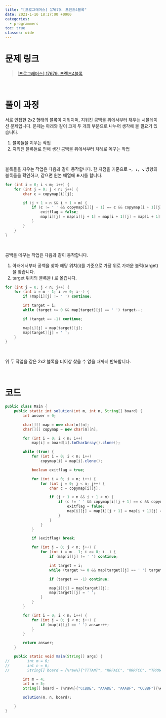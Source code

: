 ```yaml
---
title: "[프로그래머스] 17679. 프렌즈4블록"
date: 2021-1-10 18:17:00 +0900
categories:
  - programmers
toc: true
classes: wide
---
```


# 문제 링크

> [[프로그래머스] 17679. 프렌즈4블록](https://programmers.co.kr/learn/courses/30/lessons/17679)

<br>

# 풀이 과정

서로 인접한 2x2 형태의 블록이 지워지며, 지워진 공백을 위에서부터 채우는 시뮬레이션 문제입니다. 문제는 아래와 같이 크게 두 개의 부분으로 나누어 생각해 볼 필요가 있습니다.

1. 블록들을 지우는 작업
2. 지워진 블록들로 인해 생긴 공백을 위에서부터 차례로 메꾸는 작업

<br>

블록들을 지우는 작업은 다음과 같이 동작합니다. 한 지점을 기준으로 `→, ↓, ↘︎` 방향의 블록들을 확인하고, 같으면 원본 배열에 표시를 합니다.

```java
for (int i = 0; i < m; i++) {
    for (int j = 0; j < n; j++) {
        char c = copymap[i][j];

        if (j + 1 < n && i + 1 < m) {
            if (c != ' ' && copymap[i][j + 1] == c && copymap[i + 1][j] == c && copymap[i + 1][j + 1] == c) {
                exitflag = false;
                map[i][j] = map[i][j + 1] = map[i + 1][j] = map[i + 1][j + 1] = ' ';
            }
        }
    }
}
```

<br>

공백을 메꾸는 작업은 다음과 같이 동작합니다.

1. 아래에서부터 공백을 찾아 해당 위치(i)를 기준으로 가장 위로 가까운 블럭(target)을 찾습니다.
2. target 위치의 블록을 i 로 옮깁니다.

```java
for (int j = 0; j < n; j++) {
    for (int i = m - 1; i >= 0; i--) {
        if (map[i][j] != ' ') continue;

        int target = i;
        while (target >= 0 && map[target][j] == ' ') target--;

        if (target == -1) continue;

        map[i][j] = map[target][j];
        map[target][j] = ' ';
    }
}
```

<br>

위 두 작업을 같은 2x2 블록을 더이상 찾을 수 없을 때까지 반복합니다.

<br>

# 코드

```java
public class Main {
    public static int solution(int m, int n, String[] board) {
        int answer = 0;

        char[][] map = new char[m][n];
        char[][] copymap = new char[m][n];

        for (int i = 0; i < m; i++)
            map[i] = board[i].toCharArray().clone();

        while (true) {
            for (int i = 0; i < m; i++)
                copymap[i] = map[i].clone();

            boolean exitflag = true;

            for (int i = 0; i < m; i++) {
                for (int j = 0; j < n; j++) {
                    char c = copymap[i][j];

                    if (j + 1 < n && i + 1 < m) {
                        if (c != ' ' && copymap[i][j + 1] == c && copymap[i + 1][j] == c && copymap[i + 1][j + 1] == c) {
                            exitflag = false;
                            map[i][j] = map[i][j + 1] = map[i + 1][j] = map[i + 1][j + 1] = ' ';
                        }
                    }
                }
            }

            if (exitflag) break;

            for (int j = 0; j < n; j++) {
                for (int i = m - 1; i >= 0; i--) {
                    if (map[i][j] != ' ') continue;

                    int target = i;
                    while (target >= 0 && map[target][j] == ' ') target--;

                    if (target == -1) continue;

                    map[i][j] = map[target][j];
                    map[target][j] = ' ';
                }
            }
        }

        for (int i = 0; i < m; i++) {
            for (int j = 0; j < n; j++) {
                if (map[i][j] == ' ') answer++;
            }
        }

        return answer;
    }

    public static void main(String[] args) {
//        int m = 6;
//        int n = 6;
//        String[] board = {%raw%}{"TTTANT", "RRFACC", "RRRFCC", "TRRRAA", "TTMMMF", "TMMTTJ"}{%endraw%};

        int m = 4;
        int n = 5;
        String[] board = {%raw%}{"CCBDE", "AAADE", "AAABF", "CCBBF"}{%endraw%};

        solution(m, n, board);

    }
}
```